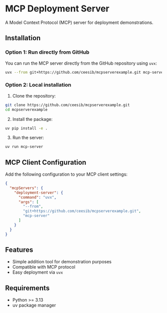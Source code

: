# MCP Deployment Server

A Model Context Protocol (MCP) server for deployment demonstrations.

## Installation

### Option 1: Run directly from GitHub

You can run the MCP server directly from the GitHub repository using `uvx`:

```bash
uvx --from git+https://github.com/ceesib/mcpserverexample.git mcp-server
```

### Option 2: Local installation

1. Clone the repository:
```bash
git clone https://github.com/ceesib/mcpserverexample.git
cd mcpserverexample
```

2. Install the package:
```bash
uv pip install -e .
```

3. Run the server:
```bash
uv run mcp-server
```

## MCP Client Configuration

Add the following configuration to your MCP client settings:

```json
{
  "mcpServers": {
    "deployment-server": {
      "command": "uvx",
      "args": [
        "--from",
        "git+https://github.com/ceesib/mcpserverexample.git",
        "mcp-server"
      ]
    }
  }
}
```

## Features

- Simple addition tool for demonstration purposes
- Compatible with MCP protocol
- Easy deployment via `uvx`

## Requirements

- Python >= 3.13
- uv package manager
